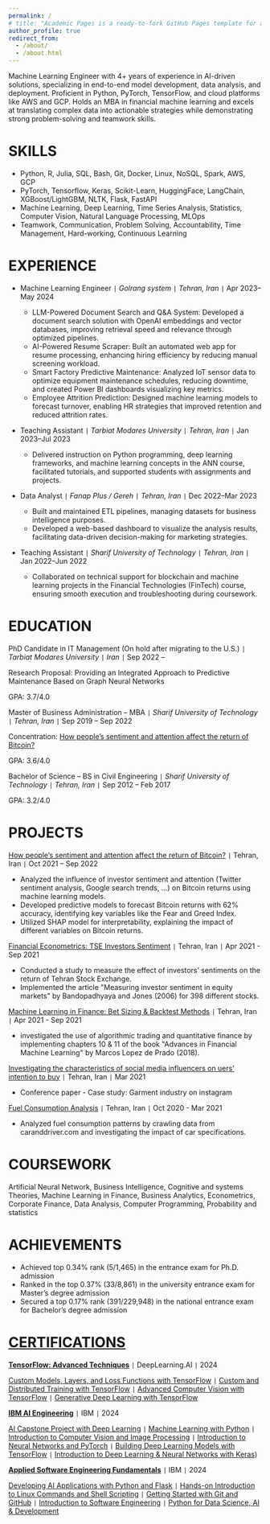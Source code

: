 ```yaml
---
permalink: /
# title: "Academic Pages is a ready-to-fork GitHub Pages template for academic personal websites"
author_profile: true
redirect_from: 
  - /about/
  - /about.html
---
```


Machine Learning Engineer with 4+ years of experience in AI-driven solutions, specializing in end-to-end model development, data analysis, and deployment. Proficient in Python, PyTorch, TensorFlow, and cloud platforms like AWS and GCP. Holds an MBA in financial machine learning and excels at translating complex data into actionable strategies while demonstrating strong problem-solving and teamwork skills.

SKILLS
======
- Python, R, Julia, SQL, Bash, Git, Docker, Linux, NoSQL, Spark, AWS, GCP
- PyTorch, Tensorflow, Keras, Scikit-Learn, HuggingFace, LangChain, XGBoost/LightGBM, NLTK, Flask, FastAPI
- Machine Learning, Deep Learning, Time Series Analysis, Statistics, Computer Vision, Natural Language Processing, MLOps
- Teamwork, Communication, Problem Solving, Accountability, Time Management, Hard-working, Continuous Learning

EXPERIENCE
======
* Machine Learning Engineer `|` *Golrang system `|` Tehran, Iran* `|`                                                                                      Apr 2023–May 2024

  - LLM-Powered Document Search and Q&A System: Developed a document search solution with OpenAI embeddings and vector databases, improving retrieval speed and relevance through optimized pipelines.
  - AI-Powered Resume Scraper: Built an automated web app for resume processing, enhancing hiring efficiency by reducing manual screening workload.
  - Smart Factory Predictive Maintenance: Analyzed IoT sensor data to optimize equipment maintenance schedules, reducing downtime, and created Power BI dashboards visualizing key metrics.
  - Employee Attrition Prediction: Designed machine learning models to forecast turnover, enabling HR strategies that improved retention and reduced attrition rates.

* Teaching Assistant `|` *Tarbiat Modares University `|` Tehran, Iran* `|`                                                                                     Jan 2023–Jul 2023

  - Delivered instruction on Python programming, deep learning frameworks, and machine learning concepts in the ANN course, facilitated tutorials, and supported students with assignments and projects.

* Data Analyst `|` *Fanap Plus / Gereh `|` Tehran, Iran* `|`                                                                                                         Dec 2022–Mar 2023

  - Built and maintained ETL pipelines, managing datasets for business intelligence purposes.
  - Developed a web-based dashboard to visualize the analysis results, facilitating data-driven decision-making for marketing strategies.

* Teaching Assistant `|` *Sharif University of Technology `|` Tehran, Iran* `|`                                                                             Jan 2022–Jun 2022

  - Collaborated on technical support for blockchain and machine learning projects in the Financial Technologies (FinTech) course, ensuring smooth execution and troubleshooting during coursework. 

EDUCATION
======
PhD Candidate in IT Management (On hold after migrating to the U.S.) `|` *Tarbiat Modares University `|` Iran* `|`                  Sep 2022 – 

Research Proposal: Providing an Integrated Approach to Predictive Maintenance Based on Graph Neural Networks

GPA: 3.7/4.0

Master of Business Administration – MBA `|` *Sharif University of Technology `|` Tehran, Iran*  `|`                                 Sep 2019 – Sep 2022

Concentration: [How people’s sentiment and attention affect the return of Bitcoin?](https://library.sharif.ir/parvan/resource/501394)

GPA: 3.6/4.0

Bachelor of Science – BS in Civil Engineering `|` *Sharif University of Technology `|` Tehran, Iran* `|`                             Sep 2012 – Feb 2017

GPA: 3.2/4.0

PROJECTS
======
[How people’s sentiment and attention affect the return of Bitcoin?](https://library.sharif.ir/parvan/resource/501394) `|` Tehran, Iran `|`                                                     Oct 2021 – Sep 2022

- Analyzed the influence of investor sentiment and attention (Twitter sentiment analysis, Google search trends, …) on Bitcoin returns using machine learning models.
- Developed predictive models to forecast Bitcoin returns with 62% accuracy, identifying key variables like the Fear and Greed Index.
- Utilized SHAP model for interpretability, explaining the impact of different variables on Bitcoin returns.

[Financial Econometrics: TSE Investors Sentiment](https://github.com/hiraddlz/MBA-Projects/tree/master/Financial%20econometrics/TSE%20Inverstors%20sentiments) `|` Tehran, Iran `|`                                                                                Apr 2021 - Sep 2021

- Conducted a study to measure the effect of investors’ sentiments on the return of Tehran Stock Exchange.
- Implemented the article "Measuring investor sentiment in equity markets" by Bandopadhyaya and Jones (2006) for 398 different stocks.

[Machine Learning in Finance: Bet Sizing & Backtest Methods](https://github.com/hiraddlz/MBA-Projects/tree/master/Machine%20learning%20in%20finance) `|` Tehran, Iran `|`                                                            Apr 2021 - Sep 2021

- investigated the use of algorithmic trading and quantitative finance by implementing chapters 10 & 11 of the book "Advances in Financial Machine Learning" by Marcos Lopez de Prado (2018).

[Investigating the characteristics of social media influencers on uers’ intention to buy](https://www.sid.ir/Fa/Seminar/ViewPaper.aspx?ID=96497) `|` Tehran, Iran `|`                                      Mar 2021

- Conference paper - Case study: Garment industry on instagram

[Fuel Consumption Analysis](https://github.com/hiraddlz/MBA-Projects/tree/master/Business%20analytics) `|` Tehran, Iran `|`                                                                                                                    Oct 2020 - Mar 2021

- Analyzed fuel consumption patterns by crawling data from caranddriver.com and investigating the impact of car specifications.

COURSEWORK
======
Artificial Neural Network, Business Intelligence, Cognitive and systems Theories, Machine Learning in Finance, Business Analytics, Econometrics, Corporate Finance, Data Analysis, Computer Programming, Probability and statistics

ACHIEVEMENTS
======
- Achieved top 0.34% rank (5/1,465) in the entrance exam for Ph.D. admission
- Ranked in the top 0.37% (33/8,861) in the university entrance exam for Master’s degree admission
- Secured a top 0.17% rank (391/229,948) in the national entrance exam for Bachelor’s degree admission

[CERTIFICATIONS](https://www.credly.com/users/hirad-dolatzadeh)
======
[**TensorFlow: Advanced Techniques**](https://www.coursera.org/account/accomplishments/specialization/WE8BKL81B611) `|` DeepLearning.AI `|` 2024

[Custom Models, Layers, and Loss Functions with TensorFlow](https://www.coursera.org/account/accomplishments/verify/NV6V7BT9RDY5) `|` [Custom and Distributed Training with TensorFlow](https://www.coursera.org/account/accomplishments/verify/9SDCKLOSNRIE) `|` [Advanced Computer Vision with TensorFlow](https://www.coursera.org/account/accomplishments/verify/VFCC2SOP4Y0R) `|` [Generative Deep Learning with TensorFlow](https://www.coursera.org/account/accomplishments/verify/LKS3XTHC5PMZ)

[**IBM AI Engineering**](https://www.coursera.org/account/accomplishments/specialization/T5L0D1SNYDU6) `|` IBM `|` 2024

[AI Capstone Project with Deep Learning](https://www.credly.com/badges/30173fce-a269-4d49-aaf4-ac9c014cabf6/public_url) `|` [Machine Learning with Python](https://www.credly.com/badges/0c70c00c-726b-490e-b4ad-ab3b7603edb4/public_url) `|` [Introduction to Computer Vision and Image Processing](https://www.credly.com/badges/b9b75365-f308-45c2-b743-d154f82498d9/public_url) `|` [Introduction to Neural Networks and PyTorch](https://www.credly.com/badges/ee996e9c-998d-4b74-85ae-806ee76e8875/public_url) `|` [Building Deep Learning Models with TensorFlow](https://www.credly.com/badges/9ccf078c-08e8-403a-b714-325e3cb28240/public_url) `|` [Introduction to Deep Learning & Neural Networks with Keras](https://www.coursera.org/account/accomplishments/verify/XXCPSF9P5XJW))

[**Applied Software Engineering Fundamentals**](https://www.coursera.org/account/accomplishments/specialization/FMQDUCYJ0U0P) `|` IBM `|` 2024

[Developing AI Applications with Python and Flask](https://www.coursera.org/account/accomplishments/verify/WHODC7P46VS6) `|` [Hands-on Introduction to Linux Commands and Shell Scripting](https://www.credly.com/badges/0632da84-5b7e-46c5-8898-9d406a3da2ec/public_url) `|` [Getting Started with Git and GitHub](https://www.coursera.org/account/accomplishments/verify/ZF7T3HMNK7PY) `|` [Introduction to Software Engineering](https://www.credly.com/badges/20b10eb1-fadd-4cc6-b263-e96d67070eb4/public_url) `|` [Python for Data Science, AI & Development](https://www.credly.com/badges/44e5e0d8-f6cb-4723-af82-fc77b5f8f936/public_url)

